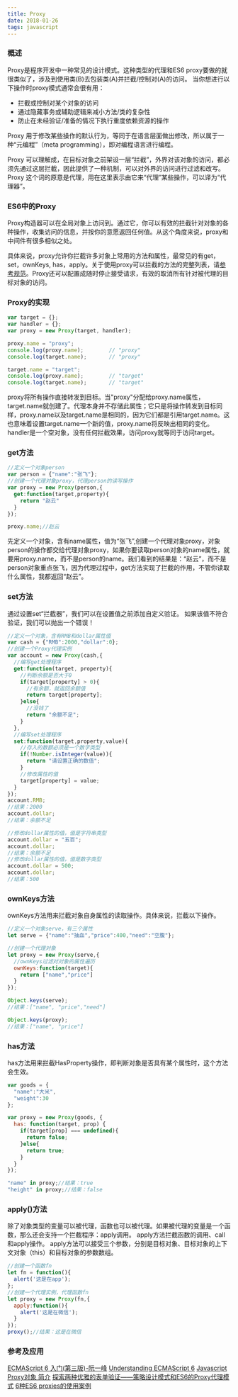 ```yaml
---
title: Proxy
date: 2018-01-26
tags: javascript
---
```

### 概述
Proxy是程序开发中一种常见的设计模式。这种类型的代理和ES6 proxy要做的就很类似了，涉及到使用类(B)去包装类(A)并拦截/控制对(A)的访问。
当你想进行以下操作时proxy模式通常会很有用：
+ 拦截或控制对某个对象的访问
+ 通过隐藏事务或辅助逻辑来减小方法/类的复杂性
+ 防止在未经验证/准备的情况下执行重度依赖资源的操作
<!--more-->
Proxy 用于修改某些操作的默认行为，等同于在语言层面做出修改，所以属于一种“元编程”（meta programming），即对编程语言进行编程。

Proxy 可以理解成，在目标对象之前架设一层“拦截”，外界对该对象的访问，都必须先通过这层拦截，因此提供了一种机制，可以对外界的访问进行过滤和改写。Proxy 这个词的原意是代理，用在这里表示由它来“代理”某些操作，可以译为“代理器”。

### ES6中的Proxy
Proxy构造器可以在全局对象上访问到。通过它，你可以有效的拦截针对对象的各种操作，收集访问的信息，并按你的意愿返回任何值。从这个角度来说，proxy和中间件有很多相似之处。

具体来说，proxy允许你拦截许多对象上常用的方法和属性，最常见的有get，set，ownKeys, has，apply。关于使用proxy可以拦截的方法的完整列表，请[参考规范](http://www.ecma-international.org/ecma-262/6.0/#sec-proxy-object-internal-methods-and-internal-slots)。Proxy还可以配置成随时停止接受请求，有效的取消所有针对被代理的目标对象的访问。

### Proxy的实现
```javascript
var target = {};
var handler = {};
var proxy = new Proxy(target, handler);

proxy.name = "proxy";
console.log(proxy.name);        // "proxy"
console.log(target.name);       // "proxy"

target.name = "target";
console.log(proxy.name);        // "target"
console.log(target.name);       // "target"
```
proxy将所有操作直接转发到目标。当"proxy"分配给proxy.name属性，target.name就创建了。代理本身并不存储此属性；它只是将操作转发到目标同样，proxy.name以及target.name是相同的，因为它们都是引用target.name。这也意味着设置target.name一个新的值，proxy.name将反映出相同的变化。
handler是一个空对象，没有任何拦截效果，访问proxy就等同于访问target。

### get方法
```javascript
//定义一个对象person
var person = {"name":"张飞"};
//创建一个代理对象proxy，代理person的读写操作
var proxy = new Proxy(person,{
  get:function(target,property){
    return "赵云"
  }
});

proxy.name;//赵云
```
先定义一个对象，含有name属性，值为“张飞”,创建一个代理对象proxy，对象person的操作都交给代理对象proxy，如果你要读取person对象的name属性，就要用proxy.name，而不是person的name。我们看到的结果是：“赵云”，而不是person对象重点张飞，因为代理过程中，get方法实现了拦截的作用，不管你读取什么属性，我都返回“赵云”。

### set方法
通过设置set“拦截器”，我们可以在设置值之前添加自定义验证。 如果该值不符合验证，我们可以抛出一个错误！
```javascript
//定义一个对象，含有RMB和dollar属性值
var cash = {"RMB":2000,"dollar":0};
//创建一个Proxy代理实例
var account = new Proxy(cash,{
  //编写get处理程序
  get:function(target, property){
    //判断余额是否大于0
    if(target[property] > 0){
      //有余额，就返回余额值
      return target[property];
    }else{
      //没钱了
      return "余额不足";
    }    
  },
  //编写set处理程序
  set:function(target,property,value){
    //存入的数额必须是一个数字类型
    if(!Number.isInteger(value)){
      return "请设置正确的数值";
    }
    //修改属性的值
    target[property] = value;
  }
});
account.RMB;
//结果：2000
account.dollar;
//结果：余额不足

//修改dollar属性的值，值是字符串类型
account.dollar = "五百";
account.dollar;
//结果：余额不足
//修改dollar属性的值，值是数字类型
account.dollar = 500;
account.dollar;
//结果：500

```
### ownKeys方法
ownKeys方法用来拦截对象自身属性的读取操作。具体来说，拦截以下操作。
```javascript
//定义一个对象serve，有三个属性
let serve = {"name":"抽血","price":400,"need":"空腹"};

//创建一个代理对象
let proxy = new Proxy(serve,{
  //ownKeys过滤对对象的属性遍历
  ownKeys:function(target){
    return ["name","price"]
  }
});

Object.keys(serve);
//结果：["name", "price","need"]

Object.keys(proxy);
//结果：["name", "price"]
```
### has方法
has方法用来拦截HasProperty操作，即判断对象是否具有某个属性时，这个方法会生效。
```javascript
var goods = {
  "name":"大米",
  "weight":30
};

var proxy = new Proxy(goods, {
  has: function(target, prop) {
    if(target[prop] === undefined){
      return false;
    }else{
      return true;
    }
  }
});

"name" in proxy;//结果：true
"height" in proxy;//结果：false

```
### apply()方法
除了对象类型的变量可以被代理，函数也可以被代理。如果被代理的变量是一个函数，那么还会支持一个拦截程序：apply调用。
apply方法拦截函数的调用、call和apply操作。
apply方法可以接受三个参数，分别是目标对象、目标对象的上下文对象（this）和目标对象的参数数组。
```javascript
//创建一个函数fn
let fn = function(){
  alert('这是在app');
};
//创建一个代理实例，代理函数fn
let proxy = new Proxy(fn,{
  apply:function(){
    alert('这是在微信');
  }
});
proxy();//结果：这是在微信
```

### 参考及应用
[ECMAScript 6 入门(第三版)-阮一峰](http://es6.ruanyifeng.com/)
[Understanding ECMAScript 6](https://leanpub.com/understandinges6/read#)
[Javascript Proxy对象 简介](http://www.zcfy.cc/article/an-intro-to-javascript-proxy-objects-camp-vanilla)
[探索两种优雅的表单验证——策略设计模式和ES6的Proxy代理模式](https://github.com/jawil/blog/issues/19)
[6种ES6 proxies的使用案例](http://www.zcfy.cc/article/6-compelling-use-cases-for-es6-proxies-888.html)